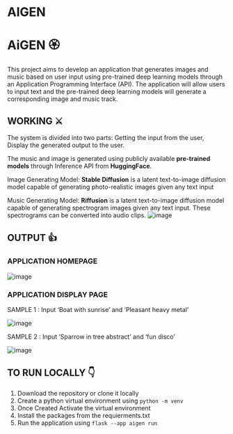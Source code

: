 # AIGEN
# AiGEN 🏵️
 This project aims to develop an application that generates images and music based on user input using pre-trained deep learning models through an Application Programming Interface (API). The application will allow users to input text and the pre-trained deep learning models will generate a corresponding image and music track. 

## WORKING ⚔️
The system is divided into two parts: Getting the input from the user, Display the generated output to the user. 

The music and image is generated using publicly available __pre-trained models__ through Inference API from __HuggingFace__.

Image Generating Model: __Stable Diffusion__ is a latent text-to-image diffusion model capable of generating photo-realistic images given any text input

Music Generating Model: __Riffusion__ is a latent text-to-image diffusion model capable of generating spectrogram images given any text input. These spectrograms can be converted into audio clips.
![image](https://github.com/Gowtham58/AiGEN/assets/75661938/bcf53544-9c7a-4abf-b61c-ace96fe70709)

## OUTPUT 👍
### APPLICATION HOMEPAGE
![image](https://github.com/Gowtham58/AiGEN/assets/75661938/4c18cb4c-b84b-4d9f-9b0d-d619ff8a8cc7)
### APPLICATION DISPLAY PAGE
SAMPLE 1 : Input ‘Boat with sunrise’ and ‘Pleasant heavy metal’

![image](https://github.com/Gowtham58/AiGEN/assets/75661938/72cf1d9e-5b8c-4b28-a504-340264af8aae)

SAMPLE 2 : Input ‘Sparrow in tree abstract’ and ‘fun disco’

![image](https://github.com/Gowtham58/AiGEN/assets/75661938/1b1c5a23-b1ae-484a-b1d2-888f37c9a868)


## TO RUN LOCALLY 👇
1. Download the repository or clone it locally
2. Create a python virtual environment using ```python -m venv```
3. Once Created Activate the virtual environment
4. Install the packages from the requierments.txt
5. Run the application using ```flask --app aigen run```

 

